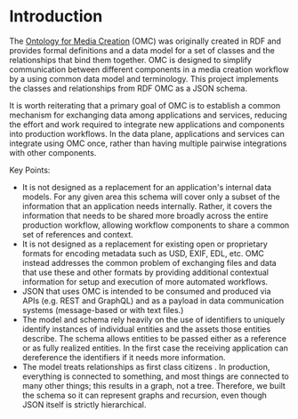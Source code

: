 # Introduction

The [Ontology for Media Creation](https://mc.movielabs.com/docs/omc) (OMC) was originally created in RDF and provides formal definitions and a data model for a set of classes and the relationships that bind them together. OMC is designed to simplify communication between different components in a media creation workflow by a using common data model and terminology.  This project implements the classes and relationships from  RDF OMC as a JSON schema.

It is worth reiterating that a primary goal of OMC is to establish a common mechanism for exchanging data among applications and services, reducing the effort and work required to integrate new applications and components into production workflows. In the data plane, applications and services can integrate using OMC once, rather than having multiple pairwise integrations with other components.

Key Points:
- It is not designed as a replacement for an application's internal data models. For any given area this schema will cover only a subset of the information that an application needs internally. Rather, it covers the information that needs to be shared more broadly across the entire production workflow, allowing workflow components to share a common set of references and context.
- It is not designed as a replacement for existing open or proprietary formats for encoding metadata such as USD, EXIF, EDL, etc. OMC instead addresses the common problem of exchanging files and data that use these and other formats by providing additional contextual information for setup and execution of more automated workflows.
- JSON that uses OMC is intended to be consumed and produced via APIs (e.g. REST and GraphQL) and as a payload in data communication systems (message-based or with text files.)
- The model and schema rely heavily on the use of identifiers to uniquely identify instances of individual entities and the assets those entities describe. The schema allows entities to be passed either as a reference  or as fully realized entities. In the first case the receiving application can dereference the identifiers if it needs more information.
- The model treats relationships as first class citizens . In production, everything is connected to something, and most things are connected to many other things; this results in a graph, not a tree. Therefore, we built the schema so it can represent graphs and recursion, even though JSON itself is strictly hierarchical.

